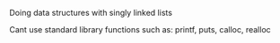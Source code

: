 Doing data structures with singly linked lists

Cant use standard library functions such as: printf, puts, calloc, realloc
